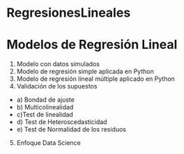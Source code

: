 # RegresionesLineales
# Modelos de Regresión Lineal
1) Modelo con datos simulados
2) Modelo de regresión simple aplicada en Python
3) Modelo de regresión lineal múltiple aplicado en Python
4) Validación de los supuestos
* a) Bondad de ajuste
* b) Multicolinealidad
* c)Test de linealidad
* d) Test de Heteroscedasticidad
* e) Test de Normalidad de los residuos
5) Enfoque Data Science
